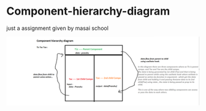 # Component-hierarchy-diagram
just a assignment given by masai school

![ Component hierarchy is being explained in my words in the given image... just go through that.](https://github.com/pranshushuklagithub/Component-hierarchy-diagram/blob/main/component%20hierarchy%20diagram%20by%20me.png)
